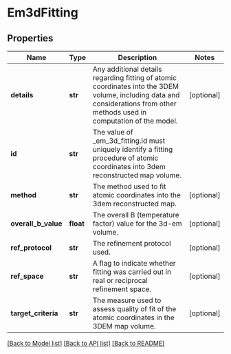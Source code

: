 # Em3dFitting

## Properties
Name | Type | Description | Notes
------------ | ------------- | ------------- | -------------
**details** | **str** | Any additional details regarding fitting of atomic coordinates into  the 3DEM volume, including data and considerations from other  methods used in computation of the model. | [optional] 
**id** | **str** | The value of _em_3d_fitting.id must uniquely identify  a fitting procedure of atomic coordinates  into 3dem reconstructed map volume. | 
**method** | **str** | The method used to fit atomic coordinates  into the 3dem reconstructed map. | [optional] 
**overall_b_value** | **float** | The overall B (temperature factor) value for the 3d-em volume. | [optional] 
**ref_protocol** | **str** | The refinement protocol used. | [optional] 
**ref_space** | **str** | A flag to indicate whether fitting was carried out in real  or reciprocal refinement space. | [optional] 
**target_criteria** | **str** | The measure used to assess quality of fit of the atomic coordinates in the  3DEM map volume. | [optional] 

[[Back to Model list]](../README.md#documentation-for-models) [[Back to API list]](../README.md#documentation-for-api-endpoints) [[Back to README]](../README.md)

